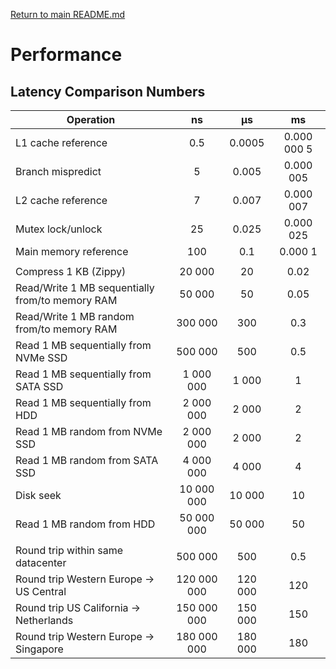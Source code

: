 [Return to main README.md](../README.md#knowledge-base)

# Performance

## Latency Comparison Numbers

| Operation                                       |     ns      |   μs    |     ms      |
|-------------------------------------------------|:-----------:|:-------:|:-----------:|
| L1 cache reference                              |     0.5     | 0.0005  | 0.000 000 5 |
| Branch mispredict                               |      5      |  0.005  |  0.000 005  |
| L2 cache reference                              |      7      |  0.007  |  0.000 007  |
| Mutex lock/unlock                               |     25      |  0.025  |  0.000 025  |
| Main memory reference                           |     100     |   0.1   |   0.000 1   |
|                                                 |             |         |             |
| Compress 1 KB (Zippy)                           |   20 000    |   20    |    0.02     |
| Read/Write 1 MB sequentially from/to memory RAM |   50 000    |   50    |    0.05     |
| Read/Write 1 MB random from/to memory RAM       |   300 000   |   300   |     0.3     |
| Read 1 MB sequentially from NVMe SSD            |   500 000   |   500   |     0.5     |
| Read 1 MB sequentially from SATA SSD            |  1 000 000  |  1 000  |      1      |
| Read 1 MB sequentially from HDD                 |  2 000 000  |  2 000  |      2      |
| Read 1 MB random from NVMe SSD                  |  2 000 000  |  2 000  |      2      |
| Read 1 MB random from SATA SSD                  |  4 000 000  |  4 000  |      4      |
| Disk seek                                       | 10 000 000  | 10 000  |     10      |
| Read 1 MB random from HDD                       | 50 000 000  | 50 000  |     50      |
|                                                 |             |         |             |
| Round trip within same datacenter               |   500 000   |   500   |     0.5     |
| Round trip Western Europe -> US Central         | 120 000 000 | 120 000 |     120     |
| Round trip US California -> Netherlands         | 150 000 000 | 150 000 |     150     |
| Round trip Western Europe -> Singapore          | 180 000 000 | 180 000 |     180     |
